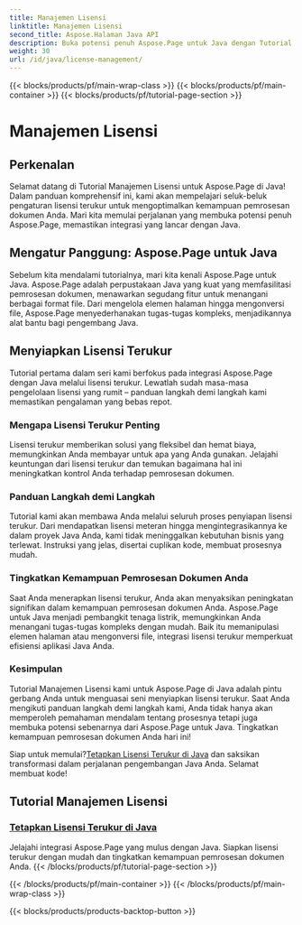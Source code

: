 ```yaml
---
title: Manajemen Lisensi
linktitle: Manajemen Lisensi
second_title: Aspose.Halaman Java API
description: Buka potensi penuh Aspose.Page untuk Java dengan Tutorial Manajemen Lisensi kami. Siapkan lisensi terukur dengan mudah untuk meningkatkan kemampuan pemrosesan dokumen.
weight: 30
url: /id/java/license-management/
---
```


{{< blocks/products/pf/main-wrap-class >}}
{{< blocks/products/pf/main-container >}}
{{< blocks/products/pf/tutorial-page-section >}}

# Manajemen Lisensi

## Perkenalan

Selamat datang di Tutorial Manajemen Lisensi untuk Aspose.Page di Java! Dalam panduan komprehensif ini, kami akan mempelajari seluk-beluk pengaturan lisensi terukur untuk mengoptimalkan kemampuan pemrosesan dokumen Anda. Mari kita memulai perjalanan yang membuka potensi penuh Aspose.Page, memastikan integrasi yang lancar dengan Java.

## Mengatur Panggung: Aspose.Page untuk Java

Sebelum kita mendalami tutorialnya, mari kita kenali Aspose.Page untuk Java. Aspose.Page adalah perpustakaan Java yang kuat yang memfasilitasi pemrosesan dokumen, menawarkan segudang fitur untuk menangani berbagai format file. Dari mengelola elemen halaman hingga mengonversi file, Aspose.Page menyederhanakan tugas-tugas kompleks, menjadikannya alat bantu bagi pengembang Java.

## Menyiapkan Lisensi Terukur

Tutorial pertama dalam seri kami berfokus pada integrasi Aspose.Page dengan Java melalui lisensi terukur. Lewatlah sudah masa-masa pengelolaan lisensi yang rumit – panduan langkah demi langkah kami memastikan pengalaman yang bebas repot.

### Mengapa Lisensi Terukur Penting

Lisensi terukur memberikan solusi yang fleksibel dan hemat biaya, memungkinkan Anda membayar untuk apa yang Anda gunakan. Jelajahi keuntungan dari lisensi terukur dan temukan bagaimana hal ini meningkatkan kontrol Anda terhadap pemrosesan dokumen.

### Panduan Langkah demi Langkah

Tutorial kami akan membawa Anda melalui seluruh proses penyiapan lisensi terukur. Dari mendapatkan lisensi meteran hingga mengintegrasikannya ke dalam proyek Java Anda, kami tidak meninggalkan kebutuhan bisnis yang terlewat. Instruksi yang jelas, disertai cuplikan kode, membuat prosesnya mudah.

### Tingkatkan Kemampuan Pemrosesan Dokumen Anda

Saat Anda menerapkan lisensi terukur, Anda akan menyaksikan peningkatan signifikan dalam kemampuan pemrosesan dokumen Anda. Aspose.Page untuk Java menjadi pembangkit tenaga listrik, memungkinkan Anda menangani tugas-tugas kompleks dengan mudah. Baik itu memanipulasi elemen halaman atau mengonversi file, integrasi lisensi terukur memperkuat efisiensi aplikasi Java Anda.

### Kesimpulan

Tutorial Manajemen Lisensi kami untuk Aspose.Page di Java adalah pintu gerbang Anda untuk menguasai seni menyiapkan lisensi terukur. Saat Anda mengikuti panduan langkah demi langkah kami, Anda tidak hanya akan memperoleh pemahaman mendalam tentang prosesnya tetapi juga membuka potensi sebenarnya dari Aspose.Page untuk Java. Tingkatkan kemampuan pemrosesan dokumen Anda hari ini!

 Siap untuk memulai?[Tetapkan Lisensi Terukur di Java](./set-metered-license/) dan saksikan transformasi dalam perjalanan pengembangan Java Anda. Selamat membuat kode!
## Tutorial Manajemen Lisensi
### [Tetapkan Lisensi Terukur di Java](./set-metered-license/)
Jelajahi integrasi Aspose.Page yang mulus dengan Java. Siapkan lisensi terukur dengan mudah dan tingkatkan kemampuan pemrosesan dokumen Anda.
{{< /blocks/products/pf/tutorial-page-section >}}

{{< /blocks/products/pf/main-container >}}
{{< /blocks/products/pf/main-wrap-class >}}

{{< blocks/products/products-backtop-button >}}
